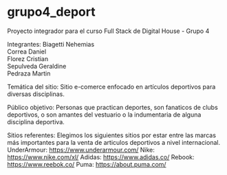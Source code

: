 # grupo4_deport
Proyecto integrador para el curso Full Stack de Digital House - Grupo 4 

Integrantes: 
Biagetti Nehemias  
Correa Daniel  
Florez Cristian  
Sepulveda Geraldine  
Pedraza Martin
 
Temática del sitio:
  Sitio e-comerce enfocado en artículos deportivos para diversas disciplinas.

Público objetivo:
  Personas que practican deportes, son fanaticos de clubs deportivos, o son amantes del vestuario o la indumentaria de alguna disciplina deportiva.

Sitios referentes:
  Elegimos los siguientes sitios por estar entre las marcas más importantes para la venta de articulos deportivos a nivel internacional.
  UnderArmour: https://www.underarmour.com/
  Nike: https://www.nike.com/xl/
  Adidas: https://www.adidas.co/
  Rebook: https://www.reebok.co/
  Puma: https://about.puma.com/
